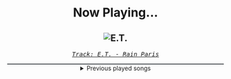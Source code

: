 <div align="center"> 
<h1>Now Playing...</h1>

![E.T.](https://i.scdn.co/image/ab67616d00001e0254e8bde984671c0387a584d0)
--
_<samp><a href="https://open.spotify.com/track/0JxqhF3UAH5nqzNG1bvqdW">Track: E.T. - Rain Paris</a></samp>_

<div style="border: 1px #4B5054 solid"></div>
<details>
  <summary>
    Previous played songs
  </summary>
  <table>
    <thead>
      <tr>
        <th>
          Artist
        </th>
        <th>
          Song
        </th>
        <th>
          Link
        </th>
      </tr>
    </thead>
    <tbody>
      <tr><td>Rain Paris</td><td>E.T.</td><td><a href="https://open.spotify.com/track/0JxqhF3UAH5nqzNG1bvqdW">https://open.spotify.com/track/0JxqhF3UAH5nqzNG1bvqdW</a></td></tr><tr><td>Rain Paris</td><td>E.T.</td><td><a href="https://open.spotify.com/track/0JxqhF3UAH5nqzNG1bvqdW">https://open.spotify.com/track/0JxqhF3UAH5nqzNG1bvqdW</a></td></tr><tr><td>Rain Paris</td><td>E.T.</td><td><a href="https://open.spotify.com/track/0JxqhF3UAH5nqzNG1bvqdW">https://open.spotify.com/track/0JxqhF3UAH5nqzNG1bvqdW</a></td></tr><tr><td>Rain Paris</td><td>E.T.</td><td><a href="https://open.spotify.com/track/0JxqhF3UAH5nqzNG1bvqdW">https://open.spotify.com/track/0JxqhF3UAH5nqzNG1bvqdW</a></td></tr><tr><td>Rain Paris</td><td>E.T.</td><td><a href="https://open.spotify.com/track/0JxqhF3UAH5nqzNG1bvqdW">https://open.spotify.com/track/0JxqhF3UAH5nqzNG1bvqdW</a></td></tr><tr><td>Shiro SAGISU</td><td>"Lucifers Dance" Pt. C_Opus1</td><td><a href="https://open.spotify.com/track/38Xuwj65wMbRQ1o9vod1vc">https://open.spotify.com/track/38Xuwj65wMbRQ1o9vod1vc</a></td></tr><tr><td>Shiro SAGISU</td><td>"Cometh the hour" Pt. B_Opus1</td><td><a href="https://open.spotify.com/track/4SitPGJUcmkuvBXck3dHC5">https://open.spotify.com/track/4SitPGJUcmkuvBXck3dHC5</a></td></tr><tr><td>Shiro SAGISU</td><td>"Cometh the hour" Pt. A_Opus1</td><td><a href="https://open.spotify.com/track/57NqUiUOWob9xchfsTyHm0">https://open.spotify.com/track/57NqUiUOWob9xchfsTyHm0</a></td></tr><tr><td>Shiro SAGISU</td><td>Stand Up Be Strong (Pt. II)</td><td><a href="https://open.spotify.com/track/5BqFJRaEVRhu8vfaCQM6AE">https://open.spotify.com/track/5BqFJRaEVRhu8vfaCQM6AE</a></td></tr><tr><td>Shiro SAGISU</td><td>Stand Up Be Strong (Pt. I)</td><td><a href="https://open.spotify.com/track/72ipPCGWlVXLbh7rZNwh26">https://open.spotify.com/track/72ipPCGWlVXLbh7rZNwh26</a></td></tr><tr><td>Shiro SAGISU</td><td>quincy's craft</td><td><a href="https://open.spotify.com/track/0tnqNundeaHkwHWFegIUDu">https://open.spotify.com/track/0tnqNundeaHkwHWFegIUDu</a></td></tr><tr><td>Shiro SAGISU</td><td>Hundred Years War</td><td><a href="https://open.spotify.com/track/1gIqrFYCS3JjFHWfi8dQzg">https://open.spotify.com/track/1gIqrFYCS3JjFHWfi8dQzg</a></td></tr><tr><td>Shiro SAGISU</td><td>L'Arabesque Sindria</td><td><a href="https://open.spotify.com/track/6VnAojJ5dxkP9jPlrioscV">https://open.spotify.com/track/6VnAojJ5dxkP9jPlrioscV</a></td></tr><tr><td>Fehring Grau</td><td>Nie Mehr Zurück</td><td><a href="https://open.spotify.com/track/6ZUuyjGFuS7ZOmE9mcRD7u">https://open.spotify.com/track/6ZUuyjGFuS7ZOmE9mcRD7u</a></td></tr><tr><td>Nonpoint</td><td>Underdog</td><td><a href="https://open.spotify.com/track/1efrwSkCF1Vm5aJD4Rcar6">https://open.spotify.com/track/1efrwSkCF1Vm5aJD4Rcar6</a></td></tr><tr><td>SWARM</td><td>Alpha & Omega</td><td><a href="https://open.spotify.com/track/1m2Rimh8YEA6mirZDErK6g">https://open.spotify.com/track/1m2Rimh8YEA6mirZDErK6g</a></td></tr><tr><td>Celldweller</td><td>Into the Void</td><td><a href="https://open.spotify.com/track/2zAAXQbzIB5e2VpBiGI8SI">https://open.spotify.com/track/2zAAXQbzIB5e2VpBiGI8SI</a></td></tr><tr><td>Oddko</td><td>Siren Song</td><td><a href="https://open.spotify.com/track/44YmjNVjsApofBjvZVBZrO">https://open.spotify.com/track/44YmjNVjsApofBjvZVBZrO</a></td></tr><tr><td>SKYND</td><td>Tyler Hadley</td><td><a href="https://open.spotify.com/track/6Cpz693XZKlnvcxXs1886F">https://open.spotify.com/track/6Cpz693XZKlnvcxXs1886F</a></td></tr><tr><td>SWARM</td><td>Make It Out Alive</td><td><a href="https://open.spotify.com/track/6lBIyFHLLDe30Rg4kvt9Kw">https://open.spotify.com/track/6lBIyFHLLDe30Rg4kvt9Kw</a></td></tr>
    </tbody>
  </table>
</details>

</div>
